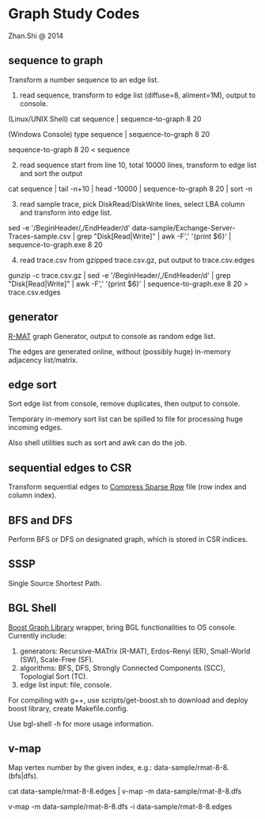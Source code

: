 Graph Study Codes
=================

Zhan.Shi @ 2014

sequence to graph
-----------------

Transform a number sequence to an edge list.

1. read sequence, transform to edge list (diffuse=8, aliment=1M), output to console.

(Linux/UNIX Shell) cat sequence | sequence-to-graph 8 20

(Windows Console) type sequence | sequence-to-graph 8 20

sequence-to-graph 8 20 < sequence

2. read sequence start from line 10, total 10000 lines, transform to edge list and sort the output

cat sequence | tail -n+10 | head -10000 | sequence-to-graph 8 20 | sort -n

3. read sample trace, pick DiskRead/DiskWrite lines, select LBA column and transform into edge list.

sed -e '/BeginHeader/,/EndHeader/d' data-sample/Exchange-Server-Traces-sample.csv | grep "Disk[Read|Write]" | awk -F',' '{print $6}' | sequence-to-graph.exe 8 20

4. read trace.csv from gzipped trace.csv.gz, put output to trace.csv.edges

gunzip -c trace.csv.gz | sed -e '/BeginHeader/,/EndHeader/d' | grep "Disk[Read|Write]" | awk -F',' '{print $6}' | sequence-to-graph.exe 8 20 > trace.csv.edges

generator
---------

[R-MAT](http://www.cs.cmu.edu/~christos/PUBLICATIONS/siam04.pdf) graph Generator, output to console as random edge list.

The edges are generated online, without (possibly huge) in-memory adjacency list/matrix.

edge sort
---------

Sort edge list from console, remove duplicates, then output to console.

Temporary in-memory sort list can be spilled to file for processing huge incoming edges.

Also shell utilities such as sort and awk can do the job.

sequential edges to CSR
-----------------------

Transform sequential edges to [Compress Sparse Row](http://en.wikipedia.org/wiki/Sparse_matrix) file (row index and column index).

BFS and DFS
-----------

Perform BFS or DFS on designated graph, which is stored in CSR indices.

SSSP
----

Single Source Shortest Path.

BGL Shell
---------

[Boost Graph Library](http://www.boost.org/doc/libs/1_57_0/libs/graph/doc/index.html) wrapper, bring BGL functionalities to OS console. Currently include:

1. generators: Recursive-MATrix (R-MAT), Erdos-Renyi (ER), Small-World (SW), Scale-Free (SF).
2. algorithms: BFS, DFS, Strongly Connected Components (SCC), Topologial Sort (TC).
3. edge list input: file, console.

For compiling with g++, use scripts/get-boost.sh to download and deploy boost library, create Makefile.config.

Use bgl-shell -h for more usage information.

v-map
-----

Map vertex number by the given index, e.g.: data-sample/rmat-8-8.(bfs|dfs).

cat data-sample/rmat-8-8.edges | v-map -m data-sample/rmat-8-8.dfs

v-map -m data-sample/rmat-8-8.dfs -i data-sample/rmat-8-8.edges
